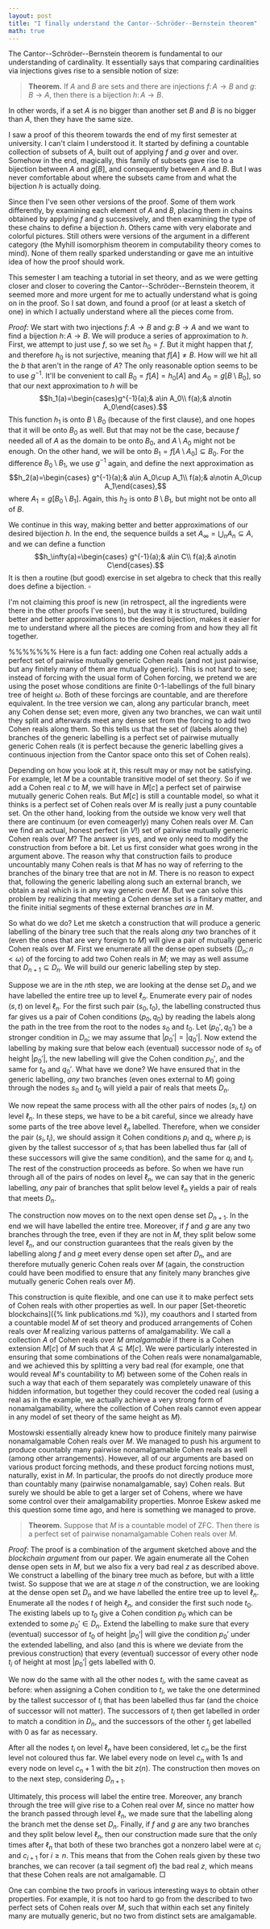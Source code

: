 ```yaml
---
layout: post
title: "I finally understand the Cantor--Schröder--Bernstein theorem"
math: true
---
```


The Cantor--Schröder--Bernstein theorem is fundamental to our understanding of cardinality. It essentially says that comparing cardinalities via injections gives rise to a sensible notion of size:

> **Theorem.** If $A$ and $B$ are sets and there are injections $f\colon A\to B$ and $g\colon B\to A$, then there is a bijection $h\colon A\to B$.

In other words, if a set $A$ is no bigger than another set $B$ and $B$ is no bigger than $A$, then they have the same size.

I saw a proof of this theorem towards the end of my first semester at university. I can't claim I understood it. It started by defining a countable collection of subsets of $A$, built out of applying $f$ and $g$ over and over. Somehow in the end, magically, this family of subsets gave rise to a bijection between $A$ and $g[B]$, and consequently between $A$ and $B$. But I was never comfortable about where the subsets came from and what the bijection $h$ is actually doing.

Since then I've seen other versions of the proof. Some of them work differently, by examining each element of $A$ and $B$, placing them in chains obtained by applying $f$ and $g$ successively, and then examining the type of these chains to define a bijection $h$. Others came with very elaborate and colorful pictures. Still others were versions of the argument in a different category (the Myhill isomorphism theorem in computability theory comes to mind). None of them really sparked understanding or gave me an intuitive idea of how the proof should work.

This semester I am teaching a tutorial in set theory, and as we were getting closer and closer to covering the Cantor--Schröder--Bernstein theorem, it seemed more and more urgent for me to actually understand what is going on in the proof. So I sat down, and found a proof (or at least a sketch of one) in which I actually understand where all the pieces come from.

*Proof:* We start with two injections $f\colon A\to B$ and $g\colon B\to A$ and we want to find a bijection $h\colon A\to B$. 
We will produce a series of approximation to $h$. First, we attempt to just use $f$, so we set $h_0=f$. But it might happen that $f$, and therefore $h_0$ is not surjective, meaning that $f[A]\neq B$. How will we hit all the $b$ that aren't in the range of $A$? The only reasonable option seems to be to use $g^{-1}$. It'll be convenient to call $B_0=f[A]=h_0[A]$ and $A_0=g[B\setminus B_0]$, so that our next approximation to $h$ will be $$h_1(a)=\begin{cases}g^{-1}(a);& a\in A_0\\ f(a);& a\notin A_0\end{cases}.$$
This function $h_1$ is onto $B\setminus B_0$ (because of the first clause), and one hopes that it will be onto $B_0$ as well. But that may not be the case, because $f$ needed all of $A$ as the domain to be onto $B_0$, and $A\setminus A_0$ might not be enough. On the other hand, we will be onto $B_1=f[A\setminus A_0]\subseteq B_0$. For the difference $B_0\setminus B_1$, we use $g^{-1}$ again, and define the next approximation as $$h_2(a)=\begin{cases} g^{-1}(a);& a\in A_0\cup A_1\\ f(a);& a\notin A_0\cup A_1\end{cases},$$
where $A_1=g[B_0\setminus B_1]$. Again, this $h_2$ is onto $B\setminus B_1$, but might not be onto all of $B$.

We continue in this way, making better and better approximations of our desired bijection $h$. In the end, the sequence builds a set $A_\infty=\bigcup_n A_n\subseteq A$, and we can define a function $$h_\infty(a)=\begin{cases} g^{-1}(a);& a\in C\\ f(a);& a\notin C\end{cases}.$$ It is then a routine (but good) exercise in set algebra to check that this really does define a bijection. $\square$

I'm not claiming this proof is new (in retrospect, all the ingredients were there in the other proofs I've seen), but the way it is structured, building better and better approximations to the desired bijection, makes it easier for me to understand where all the pieces are coming from and how they all fit together.


%%%%%%%
Here is a fun fact: adding one Cohen real actually adds a perfect set of pairwise mutually generic Cohen reals (and not just pairwise, but any finitely many of them
are mutually generic). This is not hard to see; instead of forcing with the usual form of Cohen forcing, we pretend we are using the poset whose
conditions are finite 0-1-labellings of the full binary tree of height $\omega$. Both of these forcings are countable, and are therefore equivalent.
In the tree version we can, along any particular branch, meet any Cohen dense set; even more, given any two branches, we can wait until they split
and afterwards meet any dense set from the forcing to add two Cohen reals along them. So this tells us that the set of (labels along the) branches of
the generic labelling is a perfect set of pairwise mutually generic Cohen reals (it is perfect because the generic labelling gives a continuous injection
from the Cantor space onto this set of Cohen reals).

Depending on how you look at it, this result may or may not be satisfying. For example, let $M$ be a countable transitive model of set theory.
So if we add a Cohen real $c$ to $M$, we will have in $M[c]$ a perfect set of pairwise mutually generic Cohen reals. But $M[c]$ is still a countable model,
so what it thinks is a perfect set of Cohen reals over $M$ is really just a puny countable set. On the other hand, looking from the outside we know very well that
there are continuum (or even comeagerly) many Cohen reals over $M$. Can we find an actual, honest perfect (in $V$!) set of pairwise mutually generic Cohen reals over $M$?
The answer is yes, and we only need to modify the construction from before a bit. Let us first consider what goes wrong in the argument above. The reason why
that construction fails to produce uncountably many Cohen reals is that $M$ has no way of referring to the branches of the binary tree that are not in $M$.
There is no reason to expect that, following the generic labelling along such an external branch, we obtain a real which is in any way generic over $M$.
But we can solve this problem by realizing that meeting a Cohen dense set is a finitary matter, and the finite initial segments of these external branches *are*
in $M$.

So what do we do? Let me sketch a construction that will produce a generic labelling of the binary tree such that the reals along *any* two branches of it (even the ones that
are very foreign to $M$) will give a pair of mutually generic Cohen reals over $M$. First we enumerate all the dense open subsets $\langle D_n;n<\omega\rangle$ of the forcing 
to add two Cohen reals in $M$; we may as well assume that $D_{n+1}\subseteq D_n$. 
We will build our generic labelling step by step. 

Suppose we are in the $n$th step, we are looking at the dense set $D_n$ and we have
labelled the entire tree up to level $\ell_n$. Enumerate every pair of nodes $(s,t)$ on level $\ell_n$. For the first such pair $(s_0,t_0)$, the labelling constructed thus far
gives us a pair of Cohen conditions $(p_0,q_0)$ by reading the labels along the path in the tree from the root to the nodes $s_0$ and $t_0$. Let $(p_0',q_0')$ be a stronger condition
in $D_n$; we may assume that $|p_0'|=|q_0'|$. Now extend the labelling by making sure that below each (eventual) successor node of $s_0$ of height $|p_0'|$, the new labelling will give
the Cohen condition $p_0'$, and the same for $t_0$ and $q_0'$. What have we done? We have ensured that in the generic labelling, *any* two branches (even ones external to $M$)
going through the nodes $s_0$ and $t_0$ will yield a pair of reals that meets $D_n$.

We now repeat the same process with all the other pairs of nodes $(s_i,t_i)$ on level $\ell_n$. In these steps, we have to be a bit careful, since we already have some parts of the
tree above level $\ell_n$ labelled. Therefore, when we consider the pair $(s_i,t_i)$, we should assign it Cohen conditions $p_i$ and $q_i$, where $p_i$ is given by the tallest successor
of $s_i$ that has been labelled thus far (all of these successors will give the same condition), 
and the same for $q_i$ and $t_i$. The rest of the construction proceeds as before. So when we have run through all of the pairs of nodes on
level $\ell_n$, we can say that in the generic labelling, *any* pair of branches that split below level $\ell_n$ yields a pair of reals that meets $D_n$.

The construction now moves on to the next open dense set $D_{n+1}$. In the end we will have labelled the entire tree. Moreover, if $f$ and $g$ are any two branches through the tree,
even if they are not in $M$, they split below some level $\ell_n$, and our construction guarantees that the reals given by the labelling along $f$ and $g$ meet every dense open set after $D_n$,
and are therefore mutually generic Cohen reals over $M$ (again, the construction could have been modified to ensure that any finitely many branches give mutually generic Cohen reals over $M$).

This construction is quite flexible, and one can use it to make perfect sets of Cohen reals with other properties as well.
In our paper [Set-theoretic blockchains]({% link publications.md %}), my coauthors and I started from a countable model $M$ of set theory and
produced arrangements of Cohen reals over $M$ realizing various patterns of amalgamability. We call a collection $A$ of Cohen reals over $M$
*amalgamable* if there is a Cohen extension $M[c]$ of $M$ such that $A\subseteq M[c]$. We were particularly interested in ensuring that
some combinations of the Cohen reals were nonamalgamable, and we achieved this by splitting a very bad real (for example, one that would
reveal $M$'s countability to $M$) between some of the Cohen reals in such a way that each of them separately was completely unaware of this
hidden information, but together they could recover the coded real (using a real as in the example, we actually achieve a very strong form of nonamalgamability,
where the collection of Cohen reals cannot even appear in any model of set theory of the same height as $M$).$\newcommand{\rest}{\upharpoonright}$

Mostowski essentially already knew how to produce finitely many pairwise nonamalgamable Cohen reals over $M$. We managed to push his argument to
produce countably many pairwise nonamalgamable Cohen reals as well (among other arrangements). However, all of our arguments are based on
various product forcing methods, and these product forcing notions must, naturally, exist in $M$. In particular, the proofs do not directly produce more than
countably many (pairwise nonamalgamable, say) Cohen reals. But surely we should be able to get a larger set of Cohens, where we have some control over their amalgamability properties. 
Monroe Eskew asked me this question some time ago, and here is something we managed to prove.

> **Theorem.** Suppose that $M$ is a countable model of ZFC. Then there is a perfect set of pairwise nonamalgamable Cohen reals over $M$.

*Proof:* The proof is a combination of the argument sketched above and the *blockchain argument* from our paper. We again enumerate all the Cohen dense open sets in $M$, but we also fix a
very bad real $z$ as described above. We construct a labelling of the binary tree much as before, but with a little twist. So suppose that we are at stage $n$ of the construction,
we are looking at the dense open set $D_n$ and we have labelled the entire tree up to level $\ell_n$. Enumerate all the nodes $t$ of heigh $\ell_n$, and consider the first such node $t_0$.
The existing labels up to $t_0$ give a Cohen condition $p_0$ which can be extended to some $p_0'\in D_n$. Extend the labelling to make sure that every (eventual) successor of $t_0$ of height
$|p_0'|$ will give the condition $p_0'$ under the extended labelling, and also (and this is where we deviate from the previous construction) that every (eventual) successor of every other node
$t_i$ of height at most $|p_0'|$ gets labelled with 0.

We now do the same with all the other nodes $t_i$, with the same caveat as before: when assigning a Cohen condition to $t_i$, we take the one determined by the tallest successor of
$t_i$ that has been labelled thus far (and the choice of successor will not matter). The successors of $t_i$ then get labelled in order to match a condition in $D_n$, and the successors
of the other $t_j$ get labelled with 0 as far as necessary.

After all the nodes $t_i$ on level $\ell_n$ have been considered, let $c_n$ be the first level not coloured thus far. We label every node on level $c_n$ with 1s and every node
on level $c_n+1$ with the bit $z(n)$. The construction then moves on to the next step, considering $D_{n+1}$.

Ultimately, this process will label the entire tree. Moreover, any branch through the tree will give rise to a Cohen real over $M$, since no matter how the branch passed through level $\ell_n$,
we made sure that the labelling along the branch met the dense set $D_n$. Finally, if $f$ and $g$ are any two branches and they split below level $\ell_n$, then our construction made sure
that the only times after $\ell_n$ that both of these two branches got a nonzero label were at $c_i$ and $c_{i+1}$ for $i\geq n$. This means that from the Cohen reals given by these two branches,
we can recover (a tail segment of) the bad real $z$, which means that these Cohen reals are not amalgamable. $\Box$

One can combine the two proofs in various interesting ways to obtain other properties. For example, it is not too hard to go from the described to two perfect sets of Cohen reals over $M$,
such that within each set any finitely many are mutually generic, but no two from distinct sets are amalgamable.